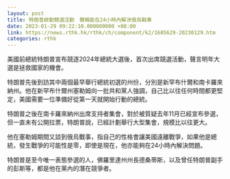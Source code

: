 ```yaml
---
layout: post
title: 特朗普啟動競選活動　聲稱能在24小時內解決俄烏戰事
date: 2023-01-29 09:22:10.000000000 +08:00
link: https://news.rthk.hk/rthk/ch/component/k2/1685629-20230129.htm
categories: rthk
---
```


美國前總統特朗普宣布競逐2024年總統大選後，首次出席競選活動，聲言明年大選是拯救國家的機會。

特朗普先後到訪其中兩個最早舉行總統初選的州份，分別是新罕布什爾和南卡羅來納州。他在新罕布什爾州塞勒姆向一批共和黨人強調，自己比以往任何時間都更堅定，美國需要一位準備好從第一天就開始行動的總統。

特朗普之後在南卡羅來納州出席支持者集會，對於被質疑去年11月已經宣布參選，但一直未有公開拉票，特朗普說，已經計劃舉行大型集會，規模比以往更大。

他在塞勒姆期間又談到俄烏戰事，指自己的性格會讓美國遠離戰爭，如果他是總統，發生戰爭的可能性是零，即使是現在，他亦能夠在24小時內解決問題。

特朗普是至今唯一表態參選的人，佛羅里達州州長德桑蒂斯，以及曾任特朗普副手的彭斯等，都是他在黨內的潛在競爭者。
